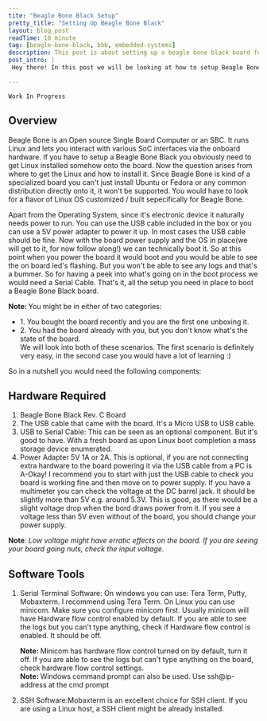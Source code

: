 ```yaml
---
tite: "Beagle Bone Black Setup"
pretty_title: "Setting Up Beagle Bone Black"
layout: blog_post
readTime: 10 minute
tag: [beagle-bone-black, bbb, embedded-systems]
description: This post is about setting up a beagle bone black board for its first boot.
post_intro: |
 Hey there! In this post we will be looking at how to setup Beagle Bone Black(RevC) board for it first boot. Wether you are focused on Hands-on Embedded Linux or are exploring Beagle Bone for you next projct, the initial steps remain the same. You will need to setup a bare minimum hardware setup to get stated. This guide is going to help you get up and running as quickly as possible. Before diving in to the morbid details, let's take some time to get an overview of what has to be done.

---
```


`Work In Progress`

## Overview 
Beagle Bone is an Open source Single Board Computer or an SBC. It runs Linux and lets you interact with various SoC interfaces via the onboard hardware. If you have to setup a Beagle Bone Black you obviously need to get Linux installed somehow onto the board. Now the question arises from where to get the Linux and how to install it. Since Beagle Bone is kind of a specialized board you can't just install Ubuntu or Fedora or any common distribution directly onto it, it won't be supported. You would have to look for a flavor of Linux OS customized / built sepecifically for Beagle Bone. 

Apart from the Operating System, since it's electronic device it naturally needs power to run. You can use the USB cable included in the box or you can use a 5V power adapter to power it up. In most cases the USB cable should be fine. Now with the board power supply and the OS in place(we will get to it, for now follow along!) we can technically boot it. So at this point when you power the board it would boot and you would be able to see the on board led's flashing. But you won't be able to see any logs and that's a bummer. So for having a peek into what's going on in the boot process we would need a Serial Cable. That's it, all the setup you need in place to boot a Beagle Bone Black board.

<div class="alert alert-info" role="alert">
<b>Note: </b>You might be in either of two categories:
<ul>
<li>1. You bought the board recently and you are the first one unboxing it.</li>
<li>2. You had the board already with you, but you don't know what's the state of the board.</li>
We will look into both of these scenarios. The first scenario is definitely very easy, in the second case you would have a lot of learning :)
</ul>
</div>
So in a nutshell you would need the following components:

## Hardware Required
1. Beagle Bone Black Rev. C Board
2. The USB cable that came with the board. It's a Micro USB to USB cable.
3. USB to Serial Cable: This can be seen as an optional component. But it's good to have. With a fresh board as upon Linux boot completion a mass storage device enumerated.
4. Power Adapter 5V 1A or 2A. This is optional, if you are not connecting extra hardware to the board powering it via the USB cable from a PC is A-Okay! I recommend you to start with just the USB cable to check you board is working fine and then move on to power supply. If you have a multimeter you can check the voltage at the DC barrel jack. It should be slightly more than 5V e.g. around 5.3V. This is good, as there would be a slight voltage drop when the bord draws power from it. If you see a voltage less than 5V even without of the board, you should change your power supply.

**Note**: *Low voltage might have erratic effects on the board. If you are seeing your board going nuts, check the input voltage.*

## Software Tools
1. Serial Terminal Software: On windows you can use: Tera Term, Putty, Mobaxterm. I recommend using Tera Term. On Linux you can use minicom. Make sure you configure minicom first. Usually minicom will have Hardware flow control enabled by default. If you are able to see the logs but you can't type anything, check if Hardware flow control is enabled. It should be off.

	<div class="alert alert-info" role="alert">
	<b>Note: </b>Minicom has hardware flow control turned on by default, turn it off. If you are able to see the logs but can't type anything on the board, check hardware flow control settings.
	<br/>
	<b>Note: </b>Windows command prompt can also be used. Use ssh@ip-address at the cmd prompt
	</div>

2. SSH Software:Mobaxterm is an excellent choice for SSH client. If you are using a Linux host, a SSH client might be already installed.



